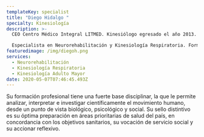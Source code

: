 ```yaml
---
templateKey: specialist
title: "Diego Hidalgo "
specialty: Kinesiología
description: >-
  CEO Centro Médico Integral LITMED. Kinesiólogo egresado el año 2013.

  Especialista en Neurorehabilitación y Kinesiología Respiratoria. Formación en manejo de los Trastornos del Espectro Autista.
featuredimage: /img/diegoh.png
services:
  - Neurorehabilitación
  - Kinesiología Respiratoria
  - Kinesiología Adulto Mayor
date: 2020-05-07T07:46:45.493Z
---
```

Su formación profesional tiene una fuerte base disciplinar, la que le permite analizar, interpretar e investigar científicamente el movimiento humano, desde un punto de vista biológico, psicológico y social. Su sello distintivo es su óptima preparación en áreas prioritarias de salud del país, en concordancia con los objetivos sanitarios, su vocación de servicio social y su accionar reflexivo.